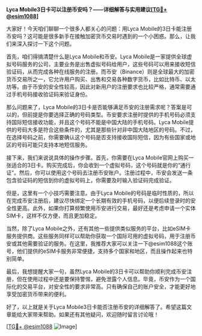 **Lyca Mobile3日卡可以注册币安吗？——详细解答与实用建议[[TG💪+ @esim1088](https://t.me/s/esim1088)]**

大家好！今天咱们聊聊一个很多人都关心的问题：用Lyca Mobile的3日卡能注册币安吗？这可能是很多新手在接触加密货币交易时遇到的一个小困惑。那么，让我们来深入探讨一下这个问题。

首先，咱们得搞清楚什么是Lyca Mobile和币安。Lyca Mobile是一家提供全球虚拟号码服务的公司，主要业务是出售虚拟号码给用户，这些号码可以用来接收短信验证码，从而完成各种在线服务的注册。而币安（Binance）则是全球最大的加密货币交易所之一，它允许用户购买、出售和交易各种数字货币，比如比特币、以太坊等。由于币安的安全性较高，因此对新用户的注册要求也比较严格，通常需要通过手机号码接收验证码来验证身份。

那么问题来了，Lyca Mobile的3日卡是否能够满足币安的注册需求呢？答案是可以的，但前提是你要选择正确的号码类型。币安要求注册时提供的手机号码必须支持国际短信接收功能，并且这个号码不能是中国大陆的手机号码。Lyca Mobile提供的号码大多是符合这些条件的，尤其是那些针对非中国大陆地区的号码。不过，在选择号码之前，你需要确认这个号码是否支持接收国际短信，因为有些国家或地区的号码可能只支持本地短信服务。

接下来，我们来说说具体的操作步骤。首先，你需要在Lyca Mobile官网上购买一张适合的3日卡。购买完成后，你会收到一个虚拟号码，这个号码就是你的“通行证”。然后，你可以使用这个号码去注册币安账户。注册过程中，币安会发送一条包含验证码的短信到你的虚拟号码上，你需要及时输入验证码完成验证。

但是，这里有一个小技巧需要注意。由于Lyca Mobile的号码是临时性质的，所以在完成币安注册后，建议尽快绑定一个长期有效的手机号码，以便后续登录时的安全性更高。此外，如果你打算频繁使用币安进行交易，最好还是考虑申请一个实体SIM卡，这样不仅方便，而且更加稳定。

当然，除了Lyca Mobile之外，还有其他一些提供类似服务的平台，比如eSIM卡服务提供商。这些服务同样可以帮助你获取一个国际可用的虚拟号码，用于注册币安或其他需要验证的服务。在这里，我推荐大家可以关注一下@esim1088这个账号，他们提供的eSIM卡服务非常便捷，支持多个国家和地区，而且操作起来也特别简单。

最后，我想提醒大家一句，虽然Lyca Mobile的3日卡可以帮助你顺利完成币安注册，但在使用过程中还是要保持警惕，避免泄露个人信息。毕竟，币安作为一个国际化的交易平台，对安全性的要求非常高。只有确保自己的账户安全，才能更好地享受加密货币带来的便利。

好了，以上就是关于Lyca Mobile3日卡能否注册币安的详细解答了。希望这篇文章能给大家带来帮助。如果还有其他疑问，欢迎随时留言讨论哦！

[[TG💪+ @esim1088](https://t.me/s/esim1088) ![Image](https://i.postimg.cc/4NQfJmqS/Snipaste-2025-05-13-00-14-12.png)]